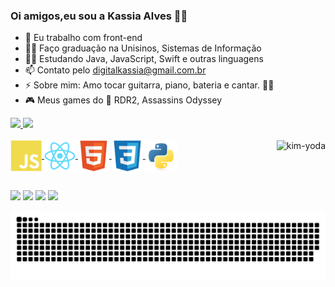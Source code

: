 ### Oi amigos,eu sou a Kassia Alves 👩‍🚀

- 🔭 Eu trabalho com front-end
- 👩‍💻 Faço graduação na Unisinos, Sistemas de Informação
- 🕵️‍♂️ Estudando Java, JavaScript, Swift e outras linguagens
- 📫 Contato pelo digitalkassia@gmail.com.br
- ⚡ Sobre mim: Amo tocar guitarra, piano, bateria e cantar. 🎹🎸
- 🎮 Meus games do 💖 RDR2, Assassins Odyssey 

<div>
  <a href="https://github.com/kassiakim">
  <img height="180em" src="https://github-readme-stats.vercel.app/api?username=kassiakim&show_icons=true&theme=shades-of-purple&include_all_commits=true&count_private=true"/>
  <img height="130em" src="https://github-readme-stats.vercel.app/api/top-langs/?username=kassiakim&layout=compact&langs_count=7&theme=shades-of-purple"/>
</div>
  
 <div style="display: inline_block"><br>
  <img align="center" alt="kim-Js" height="50" width="50" src="https://raw.githubusercontent.com/devicons/devicon/master/icons/javascript/javascript-plain.svg">
  <img align="center" alt="kim-React" height="50" width="50" src="https://raw.githubusercontent.com/devicons/devicon/master/icons/react/react-original.svg">
  <img align="center" alt="kim-HTML" height="50" width="50" src="https://raw.githubusercontent.com/devicons/devicon/master/icons/html5/html5-original.svg">
  <img align="center" alt="kim-CSS" height="50" width="50" src="https://raw.githubusercontent.com/devicons/devicon/master/icons/css3/css3-original.svg">
  <img align="center" alt="kim-Python" height="50" width="50" src="https://raw.githubusercontent.com/devicons/devicon/master/icons/python/python-original.svg">
  <img align="right" alt="kim-yoda" src="https://media4.giphy.com/media/W3a0nEgZ6Cr9FWffRu/giphy.gif?cid=ecf05e47h4k0vaamlo02pu08ddhfeqaaqcoc2wefxxppynwp&rid=giphy.gif&ct=g">
</div> 
  
  ##
  
  <div> 
    <a href="https://instagram.com/kassiapark" target="_blank"><img src="https://img.shields.io/badge/-Instagram-%23E4405F?style=for-the-badge&logo=instagram&logoColor=white" target="_blank"></a>
  <a href="https://discord.gg/Sh54Nfen" target="_blank"><img src="https://img.shields.io/badge/Discord-7289DA?style=for-the-badge&logo=discord&logoColor=white" target="_blank"></a> 
  <a href = "mailto:digitalkassia@gmail.com"><img src="https://img.shields.io/badge/-Gmail-%23333?style=for-the-badge&logo=gmail&logoColor=white" target="_blank"></a>
  <a href="https://www.linkedin.com/in/kassiaalvesbr" target="_blank"><img src="https://img.shields.io/badge/-LinkedIn-%230077B5?style=for-the-badge&logo=linkedin&logoColor=white" target="_blank"></a> 

  ![Snake animation](https://github.com/kassiakim/kassiakim/blob/output/github-contribution-grid-snake.svg)

</div>
